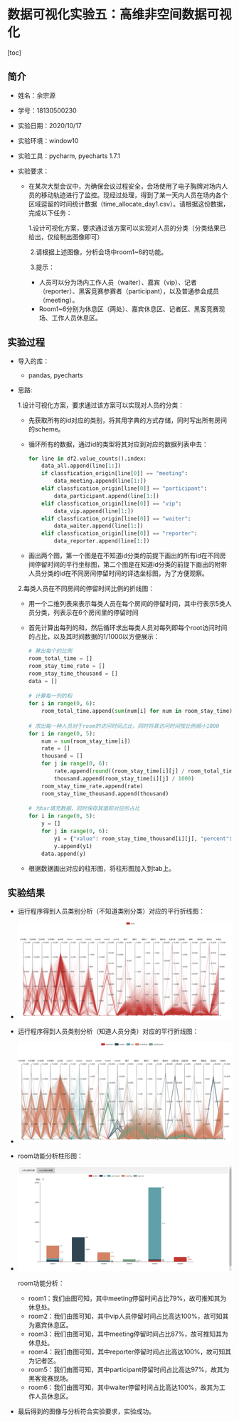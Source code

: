 # 数据可视化实验五：高维非空间数据可视化

[toc]

## 简介

- 姓名：余宗源

- 学号：18130500230

- 实验日期：2020/10/17

- 实验环境：window10

- 实验工具：pycharm,  pyecharts 1.7.1

- 实验要求：

  - 在某次大型会议中，为确保会议过程安全，会场使用了电子胸牌对场内人员的移动轨迹进行了监控。现经过处理，得到了某一天内人员在场内各个区域逗留的时间统计数据（time_allocate_day1.csv）。请根据这份数据，完成以下任务：

    ​	1.设计可视化方案，要求通过该方案可以实现对人员的分类（分类结果已给出，仅绘制出图像即可）

    ​	2.请根据上述图像，分析会场中room1~6的功能。

    ​	3.提示：

    - 人员可以分为场内工作人员（waiter）、嘉宾（vip）、记者（reporter）、黑客竞赛参赛者（participant），以及普通参会成员（meeting）。
    - Room1~6分别为休息区（两处）、嘉宾休息区、记者区、黑客竞赛现场、工作人员休息区。

## 实验过程

- 导入的库：

  - pandas,  pyecharts

- 思路:

  1.设计可视化方案，要求通过该方案可以实现对人员的分类：	

  * 先获取所有的id对应的类别，将其用字典的方式存储，同时写出所有房间的scheme。

  * 循环所有的数据，通过id的类型将其对应到对应的数据列表中去：

    ```python
    for line in df2.value_counts().index:
        data_all.append(line[1:])
        if classfication_origin[line[0]] == "meeting":
            data_meeting.append(line[1:])
        elif classfication_origin[line[0]] == "participant":
            data_participant.append(line[1:])
        elif classfication_origin[line[0]] == "vip":
            data_vip.append(line[1:])
        elif classfication_origin[line[0]] == "waiter":
            data_waiter.append(line[1:])
        elif classfication_origin[line[0]] == "reporter":
            data_reporter.append(line[1:])
    ```

  * 画出两个图，第一个图是在不知道id分类的前提下画出的所有id在不同房间停留时间的平行坐标图，第二个图是在知道id分类的前提下画出的附带人员分类的id在不同房间停留时间的评选坐标图，为了方便观察。

    

  2.每类人员在不同房间的停留时间比例的折线图：

  + 用一个二维列表来表示每类人员在每个房间的停留时间，其中行表示5类人员分类，列表示在6个房间里的停留时间

  + 首先计算出每列的和，然后循环求出每类人员对每列即每个root访问时间的占比，以及其时间数据的1/1000以方便展示：

    ```python
    # 算出每个的比例
    room_total_time = []
    room_stay_time_rate = []
    room_stay_time_thousand = []
    data = []
    
    # 计算每一列的和
    for i in range(0, 6):
        room_total_time.append(sum(num[i] for num in room_stay_time))
    
    # 求出每一种人员对于room的访问时间占比，同时将其访问时间按比例缩小1000
    for i in range(0, 5):
        num = sum(room_stay_time[i])
        rate = []
        thousand = []
        for j in range(0, 6):
            rate.append(round((room_stay_time[i][j] / room_total_time[j]), 3))
            thousand.append(room_stay_time[i][j] / 1000)
        room_stay_time_rate.append(rate)
        room_stay_time_thousand.append(thousand)
    
    # 为bar填充数据，同时保存其值和对应的占比
    for i in range(0, 5):
        y = []
        for j in range(0, 6):
            y1 = {"value": room_stay_time_thousand[i][j], "percent": room_stay_time_rate[i][j]}
            y.append(y1)
        data.append(y)
    ```

  + 根据数据画出对应的柱形图，将柱形图加入到tab上。

## 实验结果

+ 运行程序得到人员类别分析（不知道类别分类）对应的平行折线图：
+ ![par1](./par1.png)

+ 运行程序得到人员类别分析（知道人员分类）对应的平行折线图：
+ ![par2](./par2.png)

+ room功能分析柱形图：

+ ![bar](./bar.png)

  room功能分析：

  + room1：我们由图可知，其中meeting停留时间占比79%，故可推知其为休息处。
  + room2：我们由图可知，其中vip人员停留时间占比高达100%，故可知其为嘉宾休息区。
  + room3：我们由图可知，其中meeting停留时间占比87%，故可推知其为休息处。
  + room4：我们由图可知，其中reporter停留时间占比高达100%，故可知其为记者区。
  + room5：我们由图可知，其中participant停留时间占比高达97%，故其为黑客竞赛现场。
  + room6：我们由图可知，其中waiter停留时间占比高达100%，故其为工作人员休息区。

+ 最后得到的图像与分析符合实验要求，实验成功。